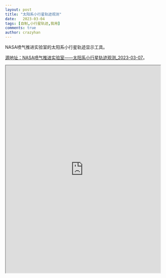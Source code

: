 ```yaml
---
layout: post
title: "太阳系小行星轨迹观测"
date:   2023-03-04
tags: [自制,小行星轨迹,我用]
comments: true
author: crazyhan
---
```


NASA喷气推进实验室的太阳系小行星轨迹显示工具。

<!-- more -->

[源地址：NASA喷气推进实验室——太阳系小行星轨迹观测_2023-03-07](https://www.jpl.nasa.gov/asteroid-watch/eyes-on-asteroids)。

<iframe loading="lazy" title="Eyes on Asteroids" data-src="https://eyes.nasa.gov/apps/asteroids/" width="100%" height="675" allow="accelerometer; autoplay; encrypted-media; gyroscope; picture-in-picture" allowfullscreen="allowfullscreen" class="w-full border-none" src="https://eyes.nasa.gov/apps/asteroids/"></iframe>
